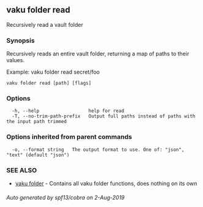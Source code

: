 ## vaku folder read

Recursively read a vault folder

### Synopsis

Recursively reads an entire vault folder, returning a map of paths to their values.

Example:
  vaku folder read secret/foo

```
vaku folder read [path] [flags]
```

### Options

```
  -h, --help                  help for read
  -T, --no-trim-path-prefix   Output full paths instead of paths with the input path trimmed
```

### Options inherited from parent commands

```
  -o, --format string   The output format to use. One of: "json", "text" (default "json")
```

### SEE ALSO

* [vaku folder](vaku_folder.md)	 - Contains all vaku folder functions, does nothing on its own

###### Auto generated by spf13/cobra on 2-Aug-2019
